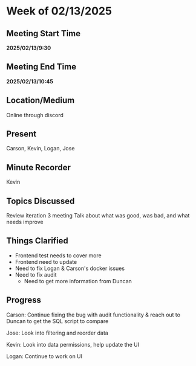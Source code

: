# Week of 02/13/2025

## Meeting Start Time

**2025/02/13/9:30**

## Meeting End Time

**2025/02/13/10:45**

## Location/Medium

Online through discord

## Present

Carson, Kevin, Logan, Jose

## Minute Recorder

Kevin

## Topics Discussed

Review iteration 3 meeting
Talk about what was good, was bad, and what needs improve

## Things Clarified

- Frontend test needs to cover more
- Frontend need to update
- Need to fix Logan & Carson's docker issues
- Need to fix audit
  - Need to get more information from Duncan

## Progress

Carson: Continue fixing the bug with audit functionality & reach out to Duncan to get the SQL script to compare

Jose: Look into filtering and reorder data

Kevin: Look into data permissions, help update the UI

Logan: Continue to work on UI